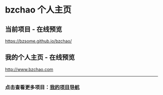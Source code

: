 # bzchao 个人主页

## 当前项目 - 在线预览

https://bzsome.github.io/bzchao/


## 我的个人主页 - 在线预览
http://www.bzchao.com

<hr/>  

### 点击查看更多项目：[我的项目导航](https://github.com/bzsome/mydata)


